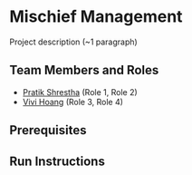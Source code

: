 # Mischief Management

Project description (~1 paragraph)

## Team Members and Roles

* [Pratik Shrestha](https://github.com/pratik-stha/CIS641-HW2-Shrestha.git) (Role 1, Role 2)
* [Vivi Hoang](https://github.com/vivi-hoang/CIS641-HW2-Hoang) (Role 3, Role 4)

## Prerequisites

## Run Instructions
